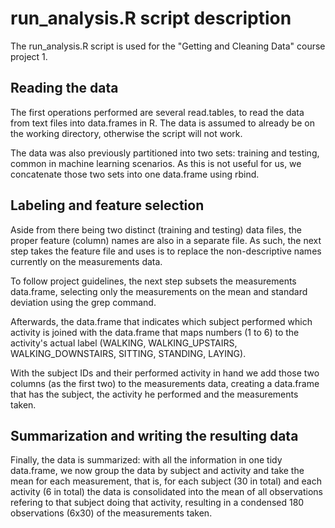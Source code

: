 # run_analysis.R script description

The run_analysis.R script is used for the "Getting and Cleaning Data" course project 1.

## Reading the data

The first operations performed are several read.tables, to read the data from text files into data.frames in R. The data is assumed to already be on the working directory, otherwise the script will not work.

The data was also previously partitioned into two sets: training and testing, common in machine learning scenarios. As this is not useful for us, we concatenate those two sets into one data.frame using rbind.

## Labeling and feature selection

Aside from there being two distinct (training and testing) data files, the proper feature (column) names are also in a separate file. As such, the next step takes the feature file and uses is to replace the non-descriptive names currently on the measurements data.

To follow project guidelines, the next step subsets the measurements data.frame, selecting only the measurements on the mean and standard deviation using the grep command.

Afterwards, the data.frame that indicates which subject performed which activity is joined with the data.frame that maps numbers (1 to 6) to the activity's actual label (WALKING, WALKING_UPSTAIRS, WALKING_DOWNSTAIRS, SITTING, STANDING, LAYING).

With the subject IDs and their performed activity in hand we add those two columns (as the first two) to the measurements data, creating a data.frame that has the subject, the activity he performed and the measurements taken.

## Summarization and writing the resulting data

Finally, the data is summarized: with all the information in one tidy data.frame, we now group the data by subject and activity and take the mean for each measurement, that is, for each subject (30 in total) and each activity (6 in total) the data is consolidated into the mean of all observations refering to that subject doing that activity, resulting in a condensed 180 observations (6x30) of the measurements taken.
